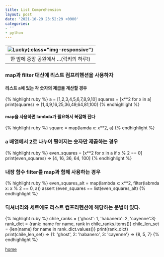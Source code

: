 ```yaml
---
title: List Comprehension
layout: post
date: '2021-10-29 23:52:29 +0900'
categories:
- ''
- python
---
```


| ![Lucky]({{site.url}}/assets/img/lucky01.jpg){:class="img-responsive"} |
|:--:|
| 한 밤에 중앙 공원에서 ...(럭키의 하루!) |

### map과 filter 대신에 리스트 컴프리헨션을 사용하자
#### 리스트 a에 있는 각 숫자의 제곱을 계산할 경우
{% highlight ruby %}
a = [1,2,3,4,5,6,7,8,9,10]
squares = [x**2 for x in a]
print(squares)
=> [1,4,9,16,25,36,49,64,81,100]
{% endhighlight %}
#### map을 사용하면 lambda가 필요해서 복잡해 진다
{% highlight ruby %}
square = map(lamda x: x**2, a)
{% endhighlight %}
### a 배열에서 2로 나누어 떨어지는 숫자만 제곱하는 경우
{% highlight ruby %}
even_squares = [x**2 for x in a if x % 2 == 0]
print(even_squares)
=> [4, 16, 36, 64, 100]
{% endhighlight %}
### 내장 함수 filter를 map과 함께 사용하는 경우
{% highlight ruby %}
even_squares_alt = map(lambda x: x**2, filter(labmda x: x % 2 == 0, a))
assert (even_squares == list(even_squares_alt) 
{% endhighlight %}
### 딕셔너리와 세트에도 리스트 컴프리헨션에 해당하는 문법이 있다.
{% highlight ruby %}
chile_ranks = {'ghost': 1, 'habanero': 2, 'cayenne':3}
rank_dict = {rank: name for name, rank in chile_ranks.items()}
chile_len_set = {len(name) for name in rank_dict.values()}
print(rank_dict)
print(chile_len_set)
=> {1: 'ghost', 2: 'habanero', 3: 'cayenne'}
=> {8, 5, 7}
{% endhighlight %}

[home](/)